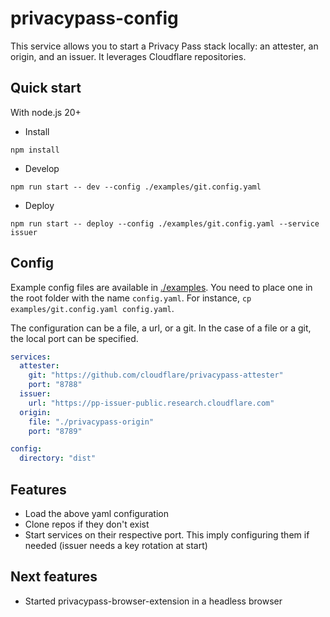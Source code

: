 # privacypass-config

This service allows you to start a Privacy Pass stack locally: an attester, an origin, and an issuer. It leverages Cloudflare repositories.

## Quick start

With node.js 20+

* Install

```shell
npm install
```

* Develop

```shell
npm run start -- dev --config ./examples/git.config.yaml
```

* Deploy

```shell
npm run start -- deploy --config ./examples/git.config.yaml --service issuer
```

## Config

Example config files are available in [./examples](./examples). You need to place one in the root folder with the name `config.yaml`. For instance, `cp examples/git.config.yaml config.yaml`.

The configuration can be a file, a url, or a git. In the case of a file or a git, the local port can be specified.

```yaml
services:
  attester:
    git: "https://github.com/cloudflare/privacypass-attester"
    port: "8788"
  issuer:
  	url: "https://pp-issuer-public.research.cloudflare.com"
  origin:
  	file: "./privacypass-origin"
  	port: "8789"

config:
  directory: "dist"
```

## Features

* Load the above yaml configuration
* Clone repos if they don't exist
* Start services on their respective port. This imply configuring them if needed (issuer needs a key rotation at start)

## Next features

* Started privacypass-browser-extension in a headless browser

